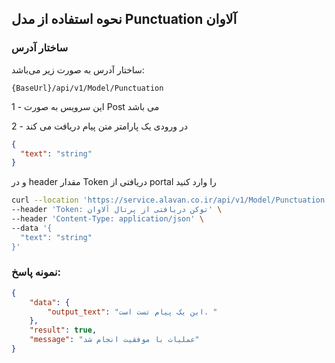 ## نحوه استفاده از مدل Punctuation آلاوان
### ساختار آدرس
ساختار آدرس به صورت زیر می‌باشد:

```Text
{BaseUrl}/api/v1/Model/Punctuation
```

1 - این سرویس به صورت Post می باشد 

2 - در ورودی یک پارامتر متن پیام دریافت می کند

```json
{
  "text": "string"
}
```

و در header مقدار Token دریافتی از portal را وارد کنید

```bash
curl --location 'https://service.alavan.co.ir/api/v1/Model/Punctuation' \
--header 'Token: توکن دریافتی از پرتال آلاوان' \
--header 'Content-Type: application/json' \
--data '{
  "text": "string"
}'
```

### نمونه پاسخ:

```json
{
    "data": {
        "output_text": "این یک پیام تست است. "
    },
    "result": true,
    "message": "عملیات با موفقیت انجام شد"
}
```

